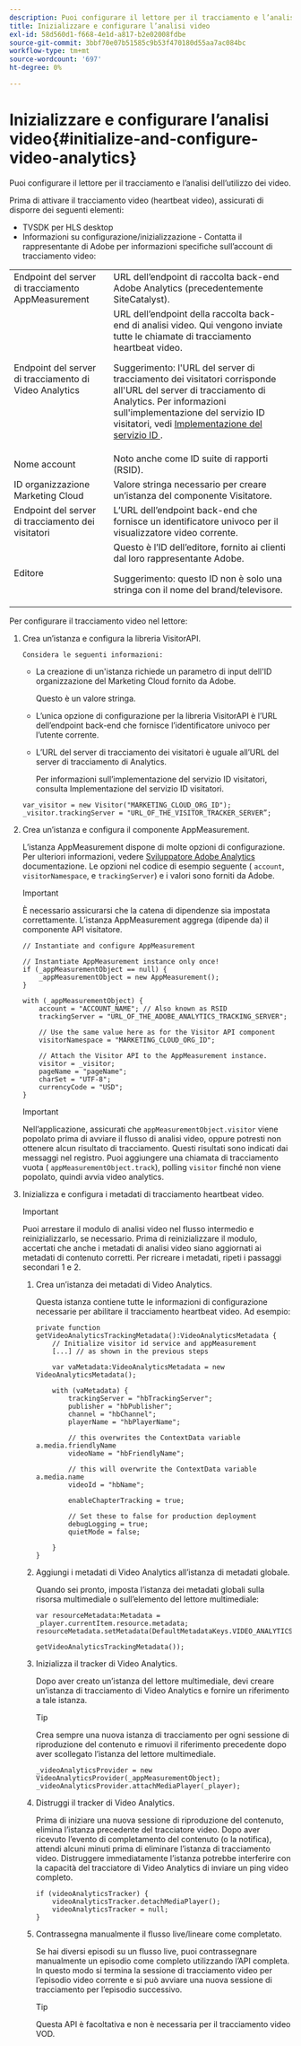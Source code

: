 ```yaml
---
description: Puoi configurare il lettore per il tracciamento e l’analisi dell’utilizzo dei video.
title: Inizializzare e configurare l’analisi video
exl-id: 58d560d1-f668-4e1d-a817-b2e02008fdbe
source-git-commit: 3bbf70e07b51585c9b53f470180d55aa7ac084bc
workflow-type: tm+mt
source-wordcount: '697'
ht-degree: 0%

---
```


# Inizializzare e configurare l’analisi video{#initialize-and-configure-video-analytics}

Puoi configurare il lettore per il tracciamento e l’analisi dell’utilizzo dei video.

Prima di attivare il tracciamento video (heartbeat video), assicurati di disporre dei seguenti elementi:

* TVSDK per HLS desktop
* Informazioni su configurazione/inizializzazione - Contatta il rappresentante di Adobe per informazioni specifiche sull’account di tracciamento video:

<table id="table_3565328ABBEE4605A92EAE1ADE5D6F84"> 
 <tbody> 
  <tr> 
   <td colname="col1"> Endpoint del server di tracciamento AppMeasurement </td> 
   <td colname="col2"> URL dell’endpoint di raccolta back-end Adobe Analytics (precedentemente SiteCatalyst). </td> 
  </tr> 
  <tr> 
   <td colname="col1"> Endpoint del server di tracciamento di Video Analytics </td> 
   <td colname="col2"> URL dell’endpoint della raccolta back-end di analisi video. Qui vengono inviate tutte le chiamate di tracciamento heartbeat video. <p>Suggerimento: l'URL del server di tracciamento dei visitatori corrisponde all'URL del server di tracciamento di Analytics. Per informazioni sull'implementazione del servizio ID visitatori, vedi <a href="https://experienceleague.adobe.com/docs/id-service/using/implementation/setup-target.html?lang=en" format="html" scope="external"> Implementazione del servizio ID </a>. </p> </td> 
  </tr> 
  <tr> 
   <td colname="col1"> Nome account </td> 
   <td colname="col2"> Noto anche come ID suite di rapporti (RSID). </td> 
  </tr> 
  <tr> 
   <td colname="col1"> ID organizzazione Marketing Cloud </td> 
   <td colname="col2"> Valore stringa necessario per creare un’istanza del componente Visitatore. </td> 
  </tr> 
  <tr> 
   <td colname="col1"> Endpoint del server di tracciamento dei visitatori </td> 
   <td colname="col2"> L’URL dell’endpoint back-end che fornisce un identificatore univoco per il visualizzatore video corrente. </td> 
  </tr> 
  <tr> 
   <td colname="col1"> Editore </td> 
   <td colname="col2"> Questo è l’ID dell’editore, fornito ai clienti dal loro rappresentante Adobe. <p>Suggerimento: questo ID non è solo una stringa con il nome del brand/televisore. </p> </td> 
  </tr> 
 </tbody> 
</table>

Per configurare il tracciamento video nel lettore:

1. Crea un’istanza e configura la libreria VisitorAPI.

       Considera le seguenti informazioni:
   
   * La creazione di un&#39;istanza richiede un parametro di input dell&#39;ID organizzazione del Marketing Cloud fornito da Adobe.

      Questo è un valore stringa.
   * L’unica opzione di configurazione per la libreria VisitorAPI è l’URL dell’endpoint back-end che fornisce l’identificatore univoco per l’utente corrente.
   * L’URL del server di tracciamento dei visitatori è uguale all’URL del server di tracciamento di Analytics.

      Per informazioni sull’implementazione del servizio ID visitatori, consulta Implementazione del servizio ID visitatori.

   ```
   var_visitor = new Visitor("MARKETING_CLOUD_ORG_ID"); 
   _visitor.trackingServer = "URL_OF_THE_VISITOR_TRACKER_SERVER”; 
   ```

1. Crea un’istanza e configura il componente AppMeasurement.

   L’istanza AppMeasurement dispone di molte opzioni di configurazione. Per ulteriori informazioni, vedere [Sviluppatore Adobe Analytics](https://microsite.omniture.com/t2/help/en_US/reference/#Developer) documentazione. Le opzioni nel codice di esempio seguente ( `account`, `visitorNamespace`, e `trackingServer`) e i valori sono forniti da Adobe.

   >[!IMPORTANT]
   >
   >È necessario assicurarsi che la catena di dipendenze sia impostata correttamente. L’istanza AppMeasurement aggrega (dipende da) il componente API visitatore.

   ```
   // Instantiate and configure AppMeasurement 
   
   // Instantiate AppMeasurement instance only once! 
   if (_appMeasurementObject == null) {  
       _appMeasurementObject = new AppMeasurement(); 
   } 
   
   with (_appMeasurementObject) { 
       account = "ACCOUNT_NAME"; // Also known as RSID 
       trackingServer = "URL_OF_THE_ADOBE_ANALYTICS_TRACKING_SERVER"; 
   
       // Use the same value here as for the Visitor API component 
       visitorNamespace = "MARKETING_CLOUD_ORG_ID"; 
   
       // Attach the Visitor API to the AppMeasurement instance. 
       visitor = _visitor;  
       pageName = "pageName"; 
       charSet = "UTF-8"; 
       currencyCode = "USD"; 
   } 
   ```

   >[!IMPORTANT]
   >
   >Nell’applicazione, assicurati che `appMeasurementObject.visitor` viene popolato prima di avviare il flusso di analisi video, oppure potresti non ottenere alcun risultato di tracciamento. Questi risultati sono indicati dai messaggi nel registro. Puoi aggiungere una chiamata di tracciamento vuota ( `appMeasurementObject.track`), polling `visitor` finché non viene popolato, quindi avvia video analytics.

1. Inizializza e configura i metadati di tracciamento heartbeat video.

   >[!IMPORTANT]
   >
   >Puoi arrestare il modulo di analisi video nel flusso intermedio e reinizializzarlo, se necessario. Prima di reinizializzare il modulo, accertati che anche i metadati di analisi video siano aggiornati ai metadati di contenuto corretti. Per ricreare i metadati, ripeti i passaggi secondari 1 e 2.

   1. Crea un’istanza dei metadati di Video Analytics.

      Questa istanza contiene tutte le informazioni di configurazione necessarie per abilitare il tracciamento heartbeat video. Ad esempio:

      ```
      private function getVideoAnalyticsTrackingMetadata():VideoAnalyticsMetadata {     
          // Initialize visitor id service and appMeasurement      
          [...] // as shown in the previous steps     
      
          var vaMetadata:VideoAnalyticsMetadata = new VideoAnalyticsMetadata(); 
      
          with (vaMetadata) { 
              trackingServer = "hbTrackingServer"; 
              publisher = "hbPublisher"; 
              channel = "hbChannel";  
              playerName = "hbPlayerName"; 
      
              // this overwrites the ContextData variable a.media.friendlyName 
              videoName = "hbFriendlyName";  
      
              // this will overwrite the ContextData variable a.media.name 
              videoId = "hbName"; 
      
              enableChapterTracking = true; 
      
              // Set these to false for production deployment 
              debugLogging = true;  
              quietMode = false; 
      
          } 
      } 
      ```

   1. Aggiungi i metadati di Video Analytics all’istanza di metadati globale.

      Quando sei pronto, imposta l’istanza dei metadati globali sulla risorsa multimediale o sull’elemento del lettore multimediale:

      ```
      var resourceMetadata:Metadata = _player.currentItem.resource.metadata; 
      resourceMetadata.setMetadata(DefaultMetadataKeys.VIDEO_ANALYTICS_METADATA_KEY,  
                                   getVideoAnalyticsTrackingMetadata());
      ```

   1. Inizializza il tracker di Video Analytics.

      Dopo aver creato un’istanza del lettore multimediale, devi creare un’istanza di tracciamento di Video Analytics e fornire un riferimento a tale istanza.

      >[!TIP]
      >
      >Crea sempre una nuova istanza di tracciamento per ogni sessione di riproduzione del contenuto e rimuovi il riferimento precedente dopo aver scollegato l’istanza del lettore multimediale.

      ```
      _videoAnalyticsProvider = new VideoAnalyticsProvider(_appMeasurementObject); 
      _videoAnalyticsProvider.attachMediaPlayer(_player);
      ```

   1. Distruggi il tracker di Video Analytics.

      Prima di iniziare una nuova sessione di riproduzione del contenuto, elimina l’istanza precedente del tracciatore video. Dopo aver ricevuto l’evento di completamento del contenuto (o la notifica), attendi alcuni minuti prima di eliminare l’istanza di tracciamento video. Distruggere immediatamente l’istanza potrebbe interferire con la capacità del tracciatore di Video Analytics di inviare un ping video completo.

      ```
      if (videoAnalyticsTracker) { 
          videoAnalyticsTracker.detachMediaPlayer(); 
          videoAnalyticsTracker = null; 
      }
      ```

   1. Contrassegna manualmente il flusso live/lineare come completato.

      Se hai diversi episodi su un flusso live, puoi contrassegnare manualmente un episodio come completo utilizzando l’API completa. In questo modo si termina la sessione di tracciamento video per l’episodio video corrente e si può avviare una nuova sessione di tracciamento per l’episodio successivo.

      >[!TIP]
      >
      >Questa API è facoltativa e non è necessaria per il tracciamento video VOD.
